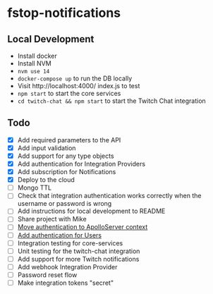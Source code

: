 # fstop-notifications

## Local Development

- Install docker
- Install NVM
- `nvm use 14`
- `docker-compose up` to run the DB locally
- Visit http://localhost:4000/
index.js to test
- `npm start` to start the core services
- `cd twitch-chat && npm start` to start the Twitch Chat integration
 
## Todo
- [x] Add required parameters to the API
- [x] Add input validation
- [x] Add support for any type objects
- [x] Add authentication for Integration Providers
- [x] Add subscription for Notifications
- [x] Deploy to the cloud
- [ ] Mongo TTL
- [ ] Check that integration authentication works correctly when the username or password is wrong
- [ ] Add instructions for local development to README
- [ ] Share project with Mike
- [ ] [Move authentication to ApolloServer context](https://www.apollographql.com/docs/apollo-server/data/resolvers/#the-context-argument)
- [ ] [Add authentication for Users](https://www.apollographql.com/blog/backend/auth/email-password-authentication-with-accounts-js/)
- [ ] Integration testing for core-services
- [ ] Unit testing for the twitch-chat integration
- [ ] Add support for more Twitch notifications
- [ ] Add webhook Integration Provider
- [ ] Password reset flow
- [ ] Make integration tokens "secret"
